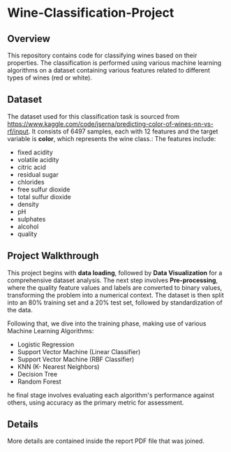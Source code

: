 # Wine-Classification-Project

## Overview 
This repository contains code for classifying wines based on their properties. The classification is performed using various machine learning algorithms on a dataset containing various features related to different types of wines (red or white).
## Dataset
The dataset used for this classification task is sourced from https://www.kaggle.com/code/jserna/predicting-color-of-wines-nn-vs-rf/input. It consists of 6497 samples, each with 12 features and the target variable is **color**, which represents the wine class.: The features include:
- fixed acidity
- volatile acidity
- citric acid
- residual sugar
- chlorides
- free sulfur dioxide
- total sulfur dioxide
- density
- pH
- sulphates
- alcohol
- quality

## Project Walkthrough
This project begins with **data loading**, followed by **Data Visualization** for a comprehensive dataset analysis. The next step involves **Pre-processing**, where the quality feature values and labels are converted to binary values, transforming the problem into a numerical context. The dataset is then split into an 80% training set and a 20% test set, followed by standardization of the data.

Following that, we dive into the training phase, making use of various Machine Learning Algorithms:
- Logistic Regression
- Support Vector Machine (Linear Classifier)
- Support Vector Machine (RBF Classifier)
- KNN (K- Nearest Neighbors)
- Decision Tree
- Random Forest

he final stage involves evaluating each algorithm's performance against others, using accuracy as the primary metric for assessment. 
## Details
More details are contained inside the report PDF file that was joined.
 
